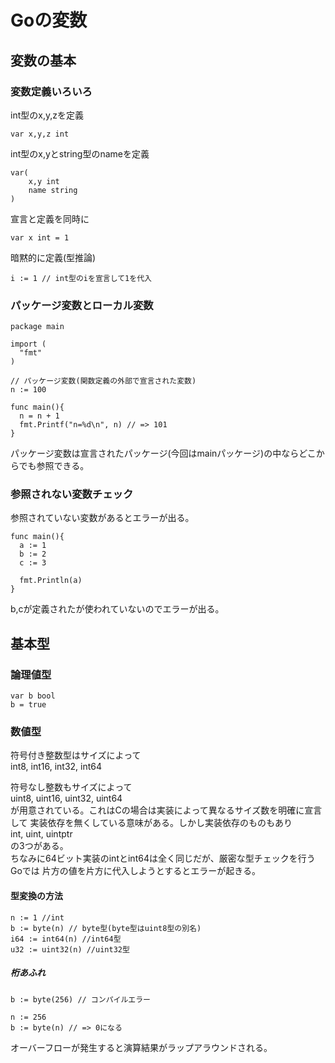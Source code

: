 # Goの変数

## 変数の基本
### 変数定義いろいろ
int型のx,y,zを定義  

```var x,y,z int```  

int型のx,yとstring型のnameを定義  
~~~
var(
	x,y int
	name string
)
~~~  

宣言と定義を同時に  

```var x int = 1```  

暗黙的に定義(型推論)  

```i := 1 // int型のiを宣言して1を代入```  

### パッケージ変数とローカル変数
~~~
package main

import (
  "fmt"
)

// パッケージ変数(関数定義の外部で宣言された変数)
n := 100

func main(){
  n = n + 1
  fmt.Printf("n=%d\n", n) // => 101
}
~~~  

パッケージ変数は宣言されたパッケージ(今回はmainパッケージ)の中ならどこからでも参照できる。  

### 参照されない変数チェック
参照されていない変数があるとエラーが出る。  
~~~
func main(){
  a := 1
  b := 2
  c := 3

  fmt.Println(a)
}
~~~  
b,cが定義されたが使われていないのでエラーが出る。

## 基本型

### 論理値型

~~~
var b bool
b = true
~~~  

### 数値型
符号付き整数型はサイズによって  
int8, int16, int32, int64  

符号なし整数もサイズによって  
uint8, uint16, uint32, uint64  
が用意されている。これはCの場合は実装によって異なるサイズ数を明確に宣言して
実装依存を無くしている意味がある。しかし実装依存のものもあり  
int, uint, uintptr  
の3つがある。  
ちなみに64ビット実装のintとint64は全く同じだが、厳密な型チェックを行うGoでは
片方の値を片方に代入しようとするとエラーが起きる。

#### 型変換の方法

~~~  
n := 1 //int
b := byte(n) // byte型(byte型はuint8型の別名)
i64 := int64(n) //int64型
u32 := uint32(n) //uint32型  
~~~  

##### 桁あふれ
~~~
b := byte(256) // コンパイルエラー

n := 256
b := byte(n) // => 0になる
~~~  
オーバーフローが発生すると演算結果がラップアラウンドされる。
